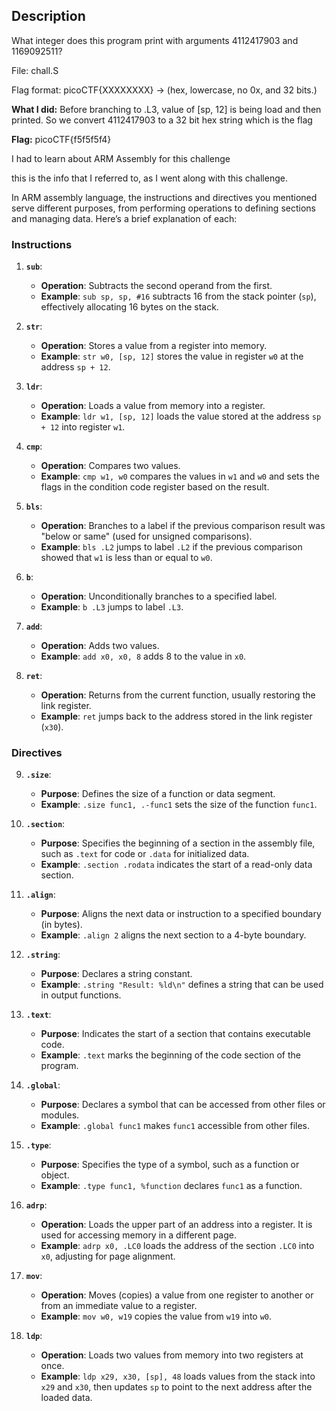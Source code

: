 ## Description
What integer does this program print with 
arguments 4112417903 and 1169092511? 

File: chall.S 

Flag format: picoCTF{XXXXXXXX} -> (hex, lowercase, no 0x, and 32 bits.)

**What I did:**
Before branching to .L3, value of [sp, 12] is being load and then printed. 
So we convert 4112417903 to a 32 bit hex string which is the flag

**Flag:** picoCTF{f5f5f5f4}

I had to learn about ARM Assembly for this challenge

this is the info that I referred to, as I went along with this challenge.

In ARM assembly language, the instructions and directives you mentioned serve different purposes, from performing operations to defining sections and managing data. 
Here’s a brief explanation of each:

### Instructions

1. **`sub`**: 
   - **Operation**: Subtracts the second operand from the first.
   - **Example**: `sub sp, sp, #16` subtracts 16 from the stack pointer (`sp`), effectively allocating 16 bytes on the stack.

2. **`str`**: 
   - **Operation**: Stores a value from a register into memory.
   - **Example**: `str w0, [sp, 12]` stores the value in register `w0` at the address `sp + 12`.

3. **`ldr`**: 
   - **Operation**: Loads a value from memory into a register.
   - **Example**: `ldr w1, [sp, 12]` loads the value stored at the address `sp + 12` into register `w1`.

4. **`cmp`**: 
   - **Operation**: Compares two values.
   - **Example**: `cmp w1, w0` compares the values in `w1` and `w0` and sets the flags in the condition code register based on the result.

5. **`bls`**: 
   - **Operation**: Branches to a label if the previous comparison result was "below or same" (used for unsigned comparisons).
   - **Example**: `bls .L2` jumps to label `.L2` if the previous comparison showed that `w1` is less than or equal to `w0`.

6. **`b`**: 
   - **Operation**: Unconditionally branches to a specified label.
   - **Example**: `b .L3` jumps to label `.L3`.

7. **`add`**: 
   - **Operation**: Adds two values.
   - **Example**: `add x0, x0, 8` adds 8 to the value in `x0`.

8. **`ret`**: 
   - **Operation**: Returns from the current function, usually restoring the link register.
   - **Example**: `ret` jumps back to the address stored in the link register (`x30`).

### Directives
9. **`.size`**: 
   - **Purpose**: Defines the size of a function or data segment.
   - **Example**: `.size func1, .-func1` sets the size of the function `func1`.

10. **`.section`**: 
    - **Purpose**: Specifies the beginning of a section in the assembly file, such as `.text` for code or `.data` for initialized data.
    - **Example**: `.section .rodata` indicates the start of a read-only data section.

11. **`.align`**: 
    - **Purpose**: Aligns the next data or instruction to a specified boundary (in bytes).
    - **Example**: `.align 2` aligns the next section to a 4-byte boundary.

12. **`.string`**: 
    - **Purpose**: Declares a string constant.
    - **Example**: `.string "Result: %ld\n"` defines a string that can be used in output functions.

13. **`.text`**: 
    - **Purpose**: Indicates the start of a section that contains executable code.
    - **Example**: `.text` marks the beginning of the code section of the program.

14. **`.global`**: 
    - **Purpose**: Declares a symbol that can be accessed from other files or modules.
    - **Example**: `.global func1` makes `func1` accessible from other files.

15. **`.type`**: 
    - **Purpose**: Specifies the type of a symbol, such as a function or object.
    - **Example**: `.type func1, %function` declares `func1` as a function.

16. **`adrp`**: 
    - **Operation**: Loads the upper part of an address into a register. It is used for accessing memory in a different page.
    - **Example**: `adrp x0, .LC0` loads the address of the section `.LC0` into `x0`, adjusting for page alignment.

17. **`mov`**: 
    - **Operation**: Moves (copies) a value from one register to another or from an immediate value to a register.
    - **Example**: `mov w0, w19` copies the value from `w19` into `w0`.

18. **`ldp`**: 
    - **Operation**: Loads two values from memory into two registers at once.
    - **Example**: `ldp x29, x30, [sp], 48` loads values from the stack into `x29` and `x30`, then updates `sp` to point to the next address after the loaded data.

